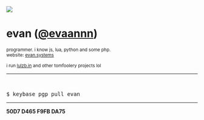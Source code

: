 <img src="https://avatars.githubusercontent.com/u/97516411?v=4">
<h1> evan (<a href="https://github.com/evaannn">@evaannn</a>)</h1>

<sup>programmer. i know js, lua, python and some php. </sup>
<br><sup>website: <a href='https://evan.systems'>evan.systems</a></sup>

<sup> i run <a href='https://lulzb.in'>lulzb.in</a> and other tomfoolery projects lol </sup>


<hr>
<br>

<pre>$ keybase pgp pull evan</pre>










<hr>
<b>50D7 D465 F9FB DA75</b>



